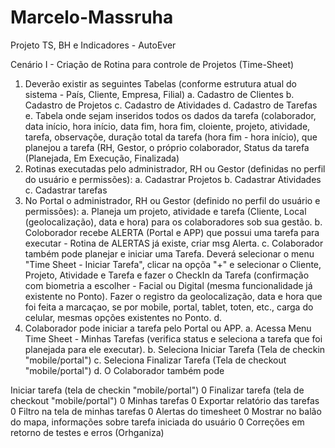 # Marcelo-Massruha
Projeto TS, BH e Indicadores - AutoEver

Cenário I - Criação de Rotina para controle de Projetos (Time-Sheet)
  1. Deverão existir as seguintes Tabelas (conforme estrutura atual do sistema - País, Cliente, Empresa, Filial) 
     a. Cadastro de Clientes
     b. Cadastro de Projetos
     c. Cadastro de Atividades
     d. Cadastro de Tarefas
     e. Tabela onde sejam inseridos todos os dados da tarefa (colaborador, data início, hora início, data fim, hora fim, cloiente, projeto, atividade, tarefa, observaçõe, duração total da tarefa (hora fim - hora início), que planejou a tarefa (RH, Gestor, o próprio colaborador, Status da tarefa (Planejada, Em Execução, Finalizada) 
  2. Rotinas executadas pelo administrador, RH ou Gestor (definidas no perfil do usuário e permissões):
     a. Cadastrar Projetos
     b. Cadastrar Atividades
     c. Cadastrar tarefas
  3. No Portal o administrador, RH ou Gestor (definido no perfil do usuário e permissões): 
     a. Planeja um projeto, atividade e tarefa (Cliente, Local (geolocalização), data e hora) para os colaboradores sob sua gestão.
     b. Coloborador recebe ALERTA (Portal e APP) que possui uma tarefa para executar - Rotina de ALERTAS já existe, criar msg Alerta.
     c. Colaborador também pode planejar e iniciar uma Tarefa. Deverá selecionar o menu "Time Sheet - Iniciar Tarefa", clicar na opçõa "+" e selecionar o Cliente, Projeto, Atividade e Tarefa e fazer o CheckIn da Tarefa (confirmação com biometria a escolher - Facial ou Digital (mesma funcionalidade já existente no Ponto). Fazer o registro da geolocalização, data e hora que foi feita a marcaçao, se por mobile, portal, tablet, toten, etc., carga do celular, mesmas opções existentes no Ponto.
     d. 
  4. Colaborador pode iniciar a tarefa pelo Portal ou APP. 
     a. Acessa Menu Time Sheet - Minhas Tarefas (verifica status e seleciona a tarefa que foi planejada para ele executar).
     b. Seleciona Iniciar Tarefa (Tela de checkin "mobile/portal")
     c. Seleciona Finalizar Tarefa (Tela de checkout "mobile/portal")
     d. O Colaborador também pode 


Iniciar tarefa (tela de checkin "mobile/portal")
0
Finalizar tarefa (tela de checkout "mobile/portal")
0
Minhas tarefas
0
Exportar relatório das tarefas
0
Filtro na tela de minhas tarefas
0
Alertas do timesheet
0
Mostrar no balão do mapa, informações sobre tarefa iniciada do usuário
0
Correções em retorno de testes e erros (Orhganiza)
